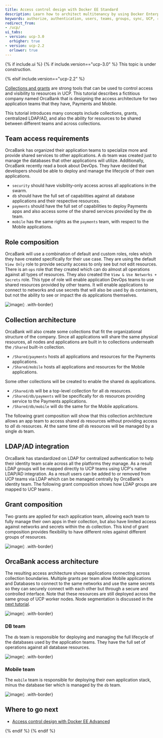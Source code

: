 ```yaml
---
title: Access control design with Docker EE Standard
description: Learn how to architect multitenancy by using Docker Enterprise Edition Advanced.
keywords: authorize, authentication, users, teams, groups, sync, UCP, role, access control
redirect_from:
- /ucp/
ui_tabs:
- version: ucp-3.0
  orhigher: true
- version: ucp-2.2
  orlower: true
---
```


{% if include.ui %}
{% if include.version=="ucp-3.0" %}
This topic is under construction.

{% elsif include.version=="ucp-2.2" %}

[Collections and grants](index.md) are strong tools that can be used to control
access and visibility to resources in UCP. This tutorial describes a fictitious
company named OrcaBank that is designing the access architecture for two
application teams that they have, Payments and Mobile.

This tutorial introduces many concepts include collections, grants, centralized
LDAP/AD, and also the ability for resources to be shared between different teams
and across collections.

## Team access requirements

OrcaBank has organized their application teams to specialize more and provide
shared services to other applications. A `db` team was created just to manage
the databases that other applications will utilize. Additionally, OrcaBank
recently read a book about DevOps. They have decided that developers should be
able to deploy and manage the lifecycle of their own applications.

- `security` should have visibility-only access across all applications in the
  swarm.
- `db` should have the full set of capabilities against all database
  applications and their respective resources.
- `payments` should have the full set of capabilities to deploy Payments apps
  and also access some of the shared services provided by the `db` team.
- `mobile` has the same rights as the `payments` team, with respect to the
  Mobile applications.

## Role composition

OrcaBank will use a combination of default and custom roles, roles which they
have created specifically for their use case. They are using the default
`View Only` role to provide security access to only see but not edit resources.
There is an `ops` role that they created which can do almost all operations
against all types of resources.  They also created the
`View & Use Networks + Secrets` role. This type of role will enable application
DevOps teams to use shared resources provided by other teams. It will enable
applications to connect to networks and use secrets that will also be used by
`db` containers, but not the ability to see or impact the `db` applications
themselves.

![image](../images/design-access-control-adv-0.png){: .with-border}

## Collection architecture

OrcaBank will also create some collections that fit the organizational structure
of the company. Since all applications will share the same physical resources,
all nodes and applications are built in to collections underneath the `/Shared`
built-in collection.

- `/Shared/payments` hosts all applications and resources for the Payments
  applications.
- `/Shared/mobile` hosts all applications and resources for the Mobile
  applications.

Some other collections will be created to enable the shared `db` applications.

- `/Shared/db` will be a top-level collection for all `db` resources.
- `/Shared/db/payments` will be specifically for `db` resources providing
  service to the Payments applications.
- `/Shared/db/mobile` will do the same for the Mobile applications.

The following grant composition will show that this collection architecture
allows an app team to access shared `db` resources without providing access
to _all_ `db` resources. At the same time _all_ `db` resources will be managed
by a single `db` team.

## LDAP/AD integration

OrcaBank has standardized on LDAP for centralized authentication to help their
identity team scale across all the platforms they manage. As a result LDAP
groups will be mapped directly to UCP teams using UCP's native LDAP/AD
integration. As a result users can be added to or removed from UCP teams via
LDAP which can be managed centrally by OrcaBank's identity team. The following
grant composition shows how LDAP groups are mapped to UCP teams .

## Grant composition

Two grants are applied for each application team, allowing each team to fully
manage their own apps in their collection, but also have limited access against
networks and secrets within the `db` collection. This kind of grant composition
provides flexibility to have different roles against different groups of
resources.

![image](../images/design-access-control-adv-1.png){: .with-border}

## OrcaBank access architecture

The resulting access architecture shows applications connecting across
collection boundaries. Multiple grants per team allow Mobile applications and
Databases to connect to the same networks and use the same secrets so they can
securely connect with each other but through a secure and controlled interface.
Note that these resources are still deployed across the same group of UCP
worker nodes. Node segmentation is discussed in the [next tutorial](#).

![image](../images/design-access-control-adv-2.png){: .with-border}

### DB team

The `db` team is responsible for deploying and managing the full lifecycle
of the databases used by the application teams. They have the full set of
operations against all database resources.

![image](../images/design-access-control-adv-3.png){: .with-border}

### Mobile team

The `mobile` team is responsible for deploying their own application stack,
minus the database tier which is managed by the `db` team.

![image](../images/design-access-control-adv-4.png){: .with-border}

## Where to go next

- [Access control design with Docker EE Advanced](access-control-design-ee-advanced.md)

{% endif %}
{% endif %}
